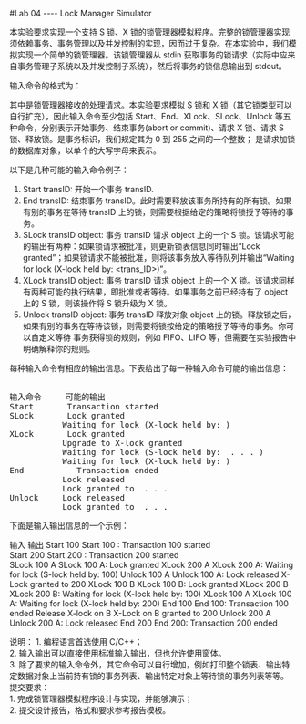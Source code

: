 #Lab 04 ---- Lock Manager Simulator 
 
本实验要求实现一个支持 S 锁、X 锁的锁管理器模拟程序。完整的锁管理器实现须依赖事务、事务管理以及并发控制的实现，因而过于复杂。在本实验中，我们模拟实现一个简单的锁管理器。该锁管理器从 stdin 获取事务的锁请求（实际中应来自事务管理子系统以及并发控制子系统），然后将事务的锁信息输出到 stdout。 
 
输入命令的格式为：<request type> <transaction ID> <object> 
 
其中<request type>是锁管理器接收的处理请求。本实验要求模拟 S 锁和 X 锁（其它锁类型可以自行扩充），因此输入命令至少包括 Start、End、XLock、SLock、Unlock 等五种命令，分别表示开始事务、结束事务(abort or commit)、请求 X 锁、请求 S 锁、释放锁。<transaction ID>是事务标识，我们规定其为 0 到 255 之间的一个整数；<object> 是请求加锁的数据库对象，以单个的大写字母来表示。 
 
以下是几种可能的输入命令例子： <br>
1.	Start transID: 开始一个事务 transID. <br>
2.	End transID: 结束事务 transID。此时需要释放该事务所持有的所有锁。如果有别的事务在等待 transID 上的锁，则需要根据给定的策略将锁授予等待的事务。 
3.	SLock transID object: 事务 transID 请求 object 上的一个 S 锁。该请求可能的输出有两种：如果锁请求被批准，则更新锁表信息同时输出“Lock granted”；如果锁请求不能被批准，则将该事务放入等待队列并输出“Waiting for lock (X-lock held by: 
<trans_ID>)”。 <br>
4.	XLock transID object: 事务 transID 请求 object 上的一个 X 锁。该请求同样有两种可能的执行结果，即批准或者等待。如果事务之前已经持有了 object 上的 S 锁，则该操作将 S 锁升级为 X 锁。 <br>
5.	Unlock transID object: 事务 transID 释放对象 object 上的锁。释放锁之后，如果有别的事务在等待该锁，则需要将锁按给定的策略授予等待的事务。你可以自定义等待
事务获得锁的规则，例如 FIFO、LIFO 等，但需要在实验报告中明确解释你的规则。 <br>
 
每种输入命令有相应的输出信息。下表给出了每一种输入命令可能的输出信息： <br>
<pre> 
输入命令 	 可能的输出 
Start 	    Transaction started 
SLock 	    Lock granted 
           Waiting for lock (X-lock held by: <trans_ID>) 
XLock 	    Lock granted 
           Upgrade to X-lock granted 
           Waiting for lock (S-lock held by: <transID> . . . <transID>)  
           Waiting for lock (X-lock held by: <trans_ID>) 
End 	      Transaction ended
           Lock released 
           Lock granted to <transID> . . . <transID> 
Unlock 	   Lock released 
           Lock granted to <transID> . . . <transID> 
</pre> 
下面是输入输出信息的一个示例： 
<p align="left"> 
输入 	        输出 
Start 100 	   Start 100 : Transaction 100 started  <br>
Start 200 	   Start 200 : Transaction 200 started  <br>
SLock 100 A 	 SLock 100 A: Lock granted  
XLock 200 A 	 XLock 200 A: Waiting for lock (S-lock held by: 100)  
Unlock 100 A  Unlock 100 A: Lock released X-Lock  
              granted to 200  
XLock 100 B 	 XLock 100 B: Lock granted  
XLock 200 B 	 XLock 200 B: Waiting for lock (X-lock held by: 100)  
XLock 100 A 	 XLock 100 A: Waiting for lock (X-lock held by: 200)  
End 100 	     End 100: Transaction 100 ended  
              Release X-lock on B  
              X-Lock on B granted to 200  
Unlock 200 A  Unlock 200 A: Lock released  
End 200 	     End 200: Transaction 200 ended  
</p>  
说明： 
 1.	编程语言首选使用 C/C++； <br>
 2.	输入输出可以直接使用标准输入输出，但也允许使用窗体。 <br>
 3.	除了要求的输入命令外，其它命令可以自行增加，例如打印整个锁表、输出特定数据对象上当前持有锁的事务列表、输出特定对象上等待锁的事务列表等等。 
 <br>
提交要求： <br>
 1.	完成锁管理器模拟程序设计与实现，并能够演示； <br>
 2.	提交设计报告，格式和要求参考报告模板。 <br>
